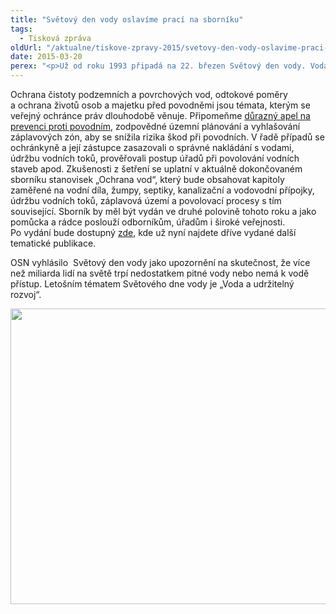 ```yaml
---
title: "Světový den vody oslavíme prací na sborníku"
tags:
  - Tisková zpráva
oldUrl: "/aktualne/tiskove-zpravy-2015/svetovy-den-vody-oslavime-praci-na-sborniku"
date: 2015-03-20
perex: "<p>Už od roku 1993 připadá na 22. březen Světový den vody. Voda je totiž neodmyslitelnou součástí našeho života, podmínkou přežití a fungování každého živého organismu. Veřejná ochránkyně práv, její zástupce a kolektiv právníků z oddělení stavebního řádu oslaví den vody prací na sborníku stanovisek „Ochrana vod“.</p>"
---
```


<!-- imported from the old website -->

<p>Ochrana čistoty podzemních a povrchových vod, odtokové poměry a ochrana životů osob a majetku před povodněmi jsou témata, kterým se veřejný ochránce práv dlouhodobě věnuje. Připomeňme <a href="http://www.ochrance.cz/tiskove-zpravy/tiskove-zpravy-2014/vime-ze-se-povodne-budou-opakovat-prevenci-vsak-zanedbavame/" target="_blank">důrazný apel na prevenci proti povodním</a>, zodpovědné územní plánování a vyhlašování záplavových zón, aby se snížila rizika škod při povodních. V řadě případů se ochránkyně a její zástupce zasazovali o správné nakládání s vodami, údržbu vodních toků, prověřovali postup úřadů při povolování vodních staveb apod. Zkušenosti z šetření se uplatní v aktuálně dokončovaném sborníku stanovisek „Ochrana vod“, který bude obsahovat kapitoly zaměřené na vodní díla, žumpy, septiky, kanalizační a vodovodní přípojky, údržbu vodních toků, záplavová území a povolovací procesy s tím související. Sborník by měl být vydán ve druhé polovině tohoto roku a jako pomůcka a rádce poslouží odborníkům, úřadům i široké veřejnosti. Po vydání bude dostupný <a href="https://www.ochrance.cz/dalsi-aktivity/publikace/sborniky-stanoviska/">zde</a>, kde už nyní najdete dříve vydané další tematické publikace.</p><p>OSN vyhlásilo  Světový den vody jako upozornění na skutečnost, že více než miliarda lidí na světě trpí nedostatkem pitné vody nebo nemá k vodě přístup. Letošním tématem Světového dne vody je „Voda a udržitelný rozvoj“.</p><p><img src="https://www.ochrance.cz/uploads/RTEmagicC_voda-web.jpg.jpg" height="473" width="630" alt="" /></p>
